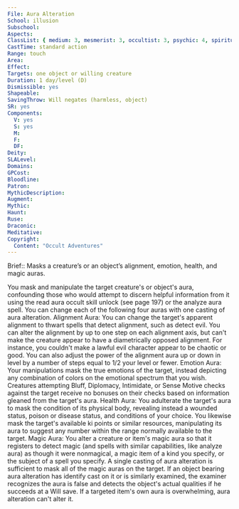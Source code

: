 ```yaml
---
File: Aura Alteration
School: illusion
Subschool: 
Aspects: 
ClassList: { medium: 3, mesmerist: 3, occultist: 3, psychic: 4, spiritualist: 4 }
CastTime: standard action
Range: touch
Area: 
Effect: 
Targets: one object or willing creature
Duration: 1 day/level (D)
Dismissible: yes
Shapeable: 
SavingThrow: Will negates (harmless, object)
SR: yes
Components:
  V: yes
  S: yes
  M: 
  F: 
  DF: 
Deity: 
SLALevel: 
Domains: 
GPCost: 
Bloodline: 
Patron: 
MythicDescription: 
Augment: 
Mythic: 
Haunt: 
Ruse: 
Draconic: 
Meditative: 
Copyright:
  Content: "Occult Adventures"
---
```

Brief:: Masks a creature’s or an object’s alignment, emotion, health, and magic auras.

You mask and manipulate the target creature's or object's aura, confounding those who would attempt to discern helpful information from it using the read aura occult skill unlock (see page 197) or the analyze aura spell. You can change each of the following four auras with one casting of aura alteration.  Alignment Aura: You can change the target's apparent alignment to thwart spells that detect alignment, such as detect evil. You can alter the alignment by up to one step on each alignment axis, but can't make the creature appear to have a diametrically opposed alignment. For instance, you couldn't make a lawful evil character appear to be chaotic or good. You can also adjust the power of the alignment aura up or down in level by a number of steps equal to 1/2 your level or fewer.  Emotion Aura: Your manipulations mask the true emotions  of the target, instead depicting any combination of colors on the emotional spectrum that you wish. Creatures attempting Bluff, Diplomacy, Intimidate, or Sense Motive checks against the target receive no bonuses on their checks based on information gleaned from the target's aura.  Health Aura: You adulterate the target's aura to mask the condition of its physical body, revealing instead a wounded status, poison or disease status, and conditions of your choice. You likewise mask the target's available ki points or similar resources, manipulating its aura to suggest any number within the range normally available to the target.  Magic Aura: You alter a creature or item's magic aura so that it registers to detect magic (and spells with similar capabilities, like analyze aura) as though it were nonmagical, a magic item of a kind you specify, or the subject of a spell you specify. A single casting of aura alteration is sufficient to mask all of the magic auras on the target. If an object bearing aura alteration has identify cast on it or is similarly examined, the examiner recognizes the aura is false and detects the object's actual qualities if he succeeds at a Will save. If a targeted item's own aura is overwhelming, aura alteration can't alter it.
